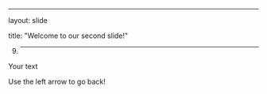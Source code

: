 ---

layout: slide

title: "Welcome to our second slide!"

9.	---

Your text

Use the left arrow to go back!
